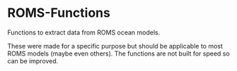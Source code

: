 # ROMS-Functions
Functions to extract data from ROMS ocean models.

These were made for a specific purpose but should be applicable to most ROMS models (maybe even others).
The functions are not built for speed so can be improved.
